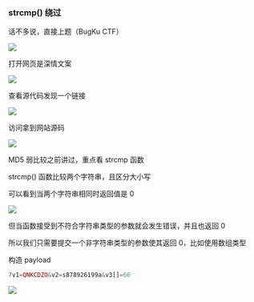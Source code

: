 ### strcmp() 绕过

话不多说，直接上题（BugKu CTF）

![](https://pic1.imgdb.cn/item/67b076b6d0e0a243d4ffa28b.jpg)

打开网页是深情文案

![](https://pic1.imgdb.cn/item/67b076c7d0e0a243d4ffa28d.jpg)

查看源代码发现一个链接

![](https://pic1.imgdb.cn/item/67b09ce1d0e0a243d4ffac66.jpg)

访问拿到网站源码

![](https://pic1.imgdb.cn/item/67b09cf3d0e0a243d4ffac6a.jpg)

MD5 弱比较之前讲过，重点看 strcmp 函数

strcmp() 函数比较两个字符串，且区分大小写

可以看到当两个字符串相同时返回值是 0

![](https://pic1.imgdb.cn/item/67b09d16d0e0a243d4ffac79.jpg)

但当函数接受到不符合字符串类型的参数就会发生错误，并且也返回 0

所以我们只需要提交一个非字符串类型的参数使其返回 0，比如使用数组类型

构造 payload

```php
?v1=QNKCDZO&v2=s878926199a&v3[]=66
```

![](https://pic1.imgdb.cn/item/67b09d58d0e0a243d4ffaca8.jpg)